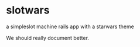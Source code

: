 # slotwars
a simpleslot machine rails app with a starwars theme

We should really document better. 
